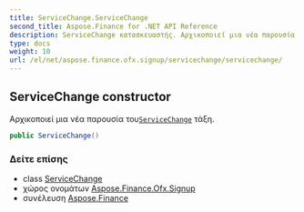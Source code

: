 ```yaml
---
title: ServiceChange.ServiceChange
second_title: Aspose.Finance for .NET API Reference
description: ServiceChange κατασκευαστής. Αρχικοποιεί μια νέα παρουσία τουServiceChange τάξη.
type: docs
weight: 10
url: /el/net/aspose.finance.ofx.signup/servicechange/servicechange/
---
```

## ServiceChange constructor

Αρχικοποιεί μια νέα παρουσία του[`ServiceChange`](../) τάξη.

```csharp
public ServiceChange()
```

### Δείτε επίσης

* class [ServiceChange](../)
* χώρος ονομάτων [Aspose.Finance.Ofx.Signup](../../servicechange/)
* συνέλευση [Aspose.Finance](../../../)


